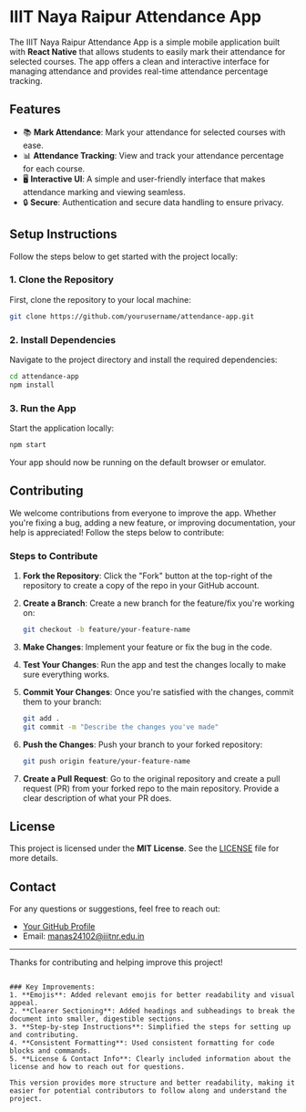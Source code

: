 
# IIIT Naya Raipur Attendance App

The IIIT Naya Raipur Attendance App is a simple mobile application built with **React Native** that allows students to easily mark their attendance for selected courses. The app offers a clean and interactive interface for managing attendance and provides real-time attendance percentage tracking.

## Features

- 📚 **Mark Attendance**: Mark your attendance for selected courses with ease.
- 📊 **Attendance Tracking**: View and track your attendance percentage for each course.
- 🖥️ **Interactive UI**: A simple and user-friendly interface that makes attendance marking and viewing seamless.
- 🔒 **Secure**: Authentication and secure data handling to ensure privacy.

## Setup Instructions

Follow the steps below to get started with the project locally:

### 1. Clone the Repository

First, clone the repository to your local machine:

```bash
git clone https://github.com/yourusername/attendance-app.git
```

### 2. Install Dependencies

Navigate to the project directory and install the required dependencies:

```bash
cd attendance-app
npm install
```

### 3. Run the App

Start the application locally:

```bash
npm start
```

Your app should now be running on the default browser or emulator.

## Contributing

We welcome contributions from everyone to improve the app. Whether you're fixing a bug, adding a new feature, or improving documentation, your help is appreciated! Follow the steps below to contribute:

### Steps to Contribute

1. **Fork the Repository**: Click the "Fork" button at the top-right of the repository to create a copy of the repo in your GitHub account.
2. **Create a Branch**: Create a new branch for the feature/fix you're working on:
   
   ```bash
   git checkout -b feature/your-feature-name
   ```
   
3. **Make Changes**: Implement your feature or fix the bug in the code.
4. **Test Your Changes**: Run the app and test the changes locally to make sure everything works.
5. **Commit Your Changes**: Once you're satisfied with the changes, commit them to your branch:

   ```bash
   git add .
   git commit -m "Describe the changes you've made"
   ```

6. **Push the Changes**: Push your branch to your forked repository:

   ```bash
   git push origin feature/your-feature-name
   ```

7. **Create a Pull Request**: Go to the original repository and create a pull request (PR) from your forked repo to the main repository. Provide a clear description of what your PR does.

## License

This project is licensed under the **MIT License**. See the [LICENSE](LICENSE) file for more details.

## Contact

For any questions or suggestions, feel free to reach out:

- [Your GitHub Profile](https://github.com/manaspros)
- Email: manas24102@iiitnr.edu.in

---

Thanks for contributing and helping improve this project!
```

### Key Improvements:
1. **Emojis**: Added relevant emojis for better readability and visual appeal.
2. **Clearer Sectioning**: Added headings and subheadings to break the document into smaller, digestible sections.
3. **Step-by-step Instructions**: Simplified the steps for setting up and contributing.
4. **Consistent Formatting**: Used consistent formatting for code blocks and commands.
5. **License & Contact Info**: Clearly included information about the license and how to reach out for questions.

This version provides more structure and better readability, making it easier for potential contributors to follow along and understand the project.
